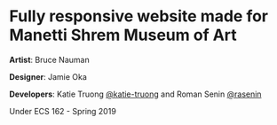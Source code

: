 # Fully responsive website made for Manetti Shrem Museum of Art 

**Artist**: Bruce Nauman

**Designer**: Jamie Oka

**Developers**: Katie Truong [@katie-truong](https://github.com/katie-truong) and Roman Senin [@rasenin](https://github.com/rasenin)

Under ECS 162 - Spring 2019